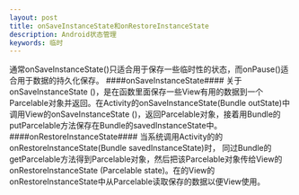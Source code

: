 ```yaml
---
layout: post
title: onSaveInstanceState和onRestoreInstanceState
description: Android状态管理
keywords: 临时
---
```



通常onSaveInstanceState()只适合用于保存一些临时性的状态，而onPause()适合用于数据的持久化保存。
####onSaveInstanceState####
关于onSaveInstanceState ()，是在函数里面保存一些View有用的数据到一个Parcelable对象并返回。在Activity的onSaveInstanceState(Bundle outState)中调用View的onSaveInstanceState ()，返回Parcelable对象，接着用Bundle的putParcelable方法保存在Bundle的savedInstanceState中。
####onRestoreInstanceState####
当系统调用Activity的的onRestoreInstanceState(Bundle savedInstanceState)时， 同过Bundle的getParcelable方法得到Parcelable对象，然后把该Parcelable对象传给View的onRestoreInstanceState (Parcelable state)。在的View的onRestoreInstanceState中从Parcelable读取保存的数据以便View使用。
